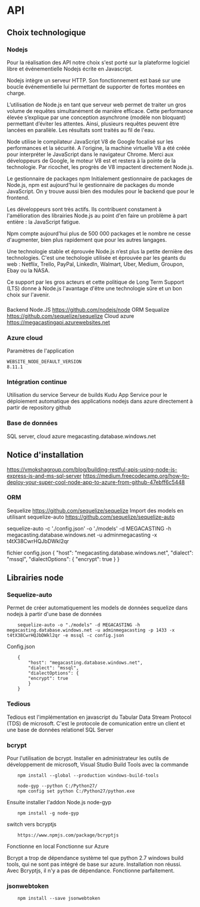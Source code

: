 # API

## Choix technologique

### Nodejs

Pour la réalisation des API notre choix s'est porté sur la plateforme logiciel libre et événementielle Nodejs écrite en Javascript.

Nodejs intègre un serveur HTTP. Son fonctionnement est basé sur une boucle événementielle lui permettant de supporter de fortes montées en charge.

L’utilisation de Node.js en tant que serveur web permet de traiter un gros volume de requêtes simultanément de manière efficace. Cette performance élevée s’explique par une conception asynchrone (modèle non bloquant) permettant d’éviter les attentes. Ainsi, plusieurs requêtes peuvent être lancées en parallèle. Les résultats sont traités au fil de l'eau.

Node utilise le compilateur JavaScript V8 de Google focalisé sur les performances et la sécurité. A l'origine, la machine virtuelle V8 a été créée pour interpréter le JavaScript dans le navigateur Chrome. Merci aux développeurs de Google, le moteur V8 est et restera à la pointe de la technologie. Par ricochet, les progrès de V8 impactent directement Node.js.

Le gestionnaire de packages npm
Initialement gestionnaire de packages de Node.js, npm est aujourd'hui le gestionnaire de packages du monde JavaScript. On y trouve aussi bien des modules pour le backend que pour le frontend.

Les développeurs sont très actifs. Ils contribuent constament à l'amélioration des librairies Node.js au point d'en faire un problème à part entière : la JavaScript fatigue.

Npm compte aujourd'hui plus de 500 000 packages et le nombre ne cesse d'augmenter, bien plus rapidement que pour les autres langages.

Une technologie stable et éprouvée
Node.js n’est plus la petite dernière des technologies. C'est une techologie utilisée et éprouvée par les géants du web : Netflix, Trello, PayPal, LinkedIn, Walmart, Uber, Medium, Groupon, Ebay ou la NASA.

Ce support par les gros acteurs et cette politique de Long Term Support (LTS) donne à Node.js l'avantage d'être une technologie sûre et un bon choix sur l'avenir.

### 

Backend Node.JS https://github.com/nodejs/node
ORM Sequalize https://github.com/sequelize/sequelize
Cloud azure
https://megacastingapi.azurewebsites.net

### Azure cloud

Paramètres de l'application

    WEBSITE_NODE_DEFAULT_VERSION
    8.11.1

### Intégration continue

Utilisation du service Serveur de builds Kudu App Service pour le déploiement automatique des applications nodejs dans azure directement à partir de repository github

### Base de données

SQL server, cloud azure
megacasting.database.windows.net

## Notice d'installation

https://vmokshagroup.com/blog/building-restful-apis-using-node-js-express-js-and-ms-sql-server
https://medium.freecodecamp.org/how-to-deploy-your-super-cool-node-app-to-azure-from-github-47ebff6c5448

### ORM

Sequelize
https://github.com/sequelize/sequelize
Import des models en utilisant sequelize-auto
https://github.com/sequelize/sequelize-auto

sequelize-auto  -c './config.json' -o './models' -d MEGACASTING -h megacasting.database.windows.net -u adminmegacasting  -x t4tX38CwrHQJbDWkl2qr

fichier config.json
{
  "host": "megacasting.database.windows.net",
  "dialect": "mssql",
  "dialectOptions": {
    "encrypt": true
  }
}

## Librairies node

### Sequelize-auto

Permet de créer automatiquement les models de données sequelize dans nodejs à partir d'une base de données

        sequelize-auto -o "./models" -d MEGACASTING -h megacasting.database.windows.net -u adminmegacasting -p 1433 -x t4tX38CwrHQJbDWkl2qr -e mssql -c config.json

Config.json

        {
            "host": "megacasting.database.windows.net",
            "dialect": "mssql",
            "dialectOptions": {
            "encrypt": true
            }
        }

### Tedious

Tedious est l'implémentation en javascript du Tabular Data Stream Protocol (TDS) de microsoft. C'est le protocole de comunication entre un client et une base de données relationel SQL Server

### bcrypt

Pour l'utilisation de bcrypt. Installer en administrateur les outils de développement de microsoft, Visual Studio Build Tools avec la commande

        npm install --global --production windows-build-tools

        node-gyp --python C:/Python27/
        npm config set python C:/Python27/python.exe

Ensuite installer l'addon Node.js node-gyp

        npm install -g node-gyp

switch vers bcryptjs

        https://www.npmjs.com/package/bcryptjs

Fonctionne en local
Fonctionne sur Azure

Bcrypt a trop de dépendance système tel que python 2.7 windows build tools, qui ne sont pas intégré de base sur azure. Installation non réussi. Avec Bcryptjs, il n'y a pas de dépendance. Fonctionne parfaitement.

### jsonwebtoken

        npm install --save jsonwebtoken


